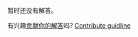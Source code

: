 
暂时还没有解答。

有兴趣[贡献你的解答](https://github.com/BFEdev/BFE.dev-solutions/blob/main/problem/implement-deep-equal-isEqual_zh.md)吗? [Contribute guidline](https://github.com/BFEdev/BFE.dev-solutions#how-to-contribute)
